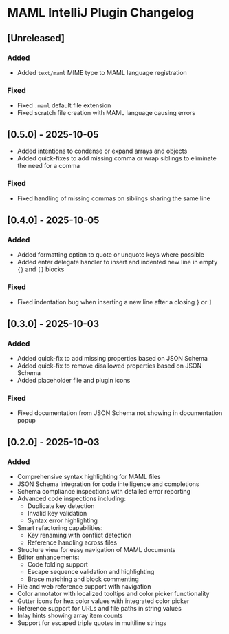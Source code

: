 <!-- Keep a Changelog guide -> https://keepachangelog.com -->

# MAML IntelliJ Plugin Changelog

## [Unreleased]

### Added

- Added `text/maml` MIME type to MAML language registration

### Fixed

- Fixed `.maml` default file extension
- Fixed scratch file creation with MAML language causing errors

## [0.5.0] - 2025-10-05

- Added intentions to condense or expand arrays and objects
- Added quick-fixes to add missing comma or wrap siblings to eliminate the need for a comma

### Fixed

- Fixed handling of missing commas on siblings sharing the same line

## [0.4.0] - 2025-10-05

### Added

- Added formatting option to quote or unquote keys where possible
- Added enter delegate handler to insert and indented new line in empty `{}` and `[]` blocks

### Fixed

- Fixed indentation bug when inserting a new line after a closing `}` or `]`

## [0.3.0] - 2025-10-03

### Added

- Added quick-fix to add missing properties based on JSON Schema
- Added quick-fix to remove disallowed properties based on JSON Schema
- Added placeholder file and plugin icons

### Fixed

- Fixed documentation from JSON Schema not showing in documentation popup

## [0.2.0] - 2025-10-03

### Added
- Comprehensive syntax highlighting for MAML files
- JSON Schema integration for code intelligence and completions
- Schema compliance inspections with detailed error reporting
- Advanced code inspections including:
  - Duplicate key detection
  - Invalid key validation
  - Syntax error highlighting
- Smart refactoring capabilities:
  - Key renaming with conflict detection
  - Reference handling across files
- Structure view for easy navigation of MAML documents
- Editor enhancements:
  - Code folding support
  - Escape sequence validation and highlighting
  - Brace matching and block commenting
- File and web reference support with navigation
- Color annotator with localized tooltips and color picker functionality
- Gutter icons for hex color values with integrated color picker
- Reference support for URLs and file paths in string values
- Inlay hints showing array item counts
- Support for escaped triple quotes in multiline strings
